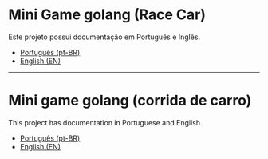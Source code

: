# Mini Game golang (Race Car)

Este projeto possui documentação em Português e Inglês.

*   [Português (pt-BR)](README_pt_BR.md)
*   [English (EN)](README_en.md)

---

# Mini game golang (corrida de carro)

This project has documentation in Portuguese and English.

*   [Português (pt-BR)](README_pt_BR.md)
*   [English (EN)](README_en.md)